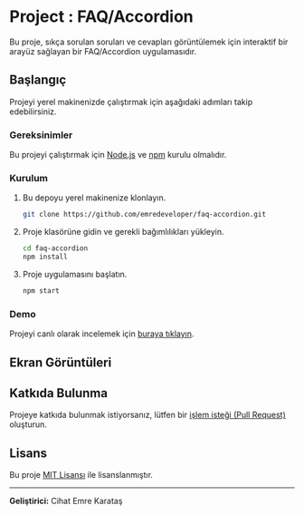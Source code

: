 # Project : FAQ/Accordion

Bu proje, sıkça sorulan soruları ve cevapları görüntülemek için interaktif bir arayüz sağlayan bir FAQ/Accordion uygulamasıdır.

## Başlangıç

Projeyi yerel makinenizde çalıştırmak için aşağıdaki adımları takip edebilirsiniz.

### Gereksinimler

Bu projeyi çalıştırmak için [Node.js](https://nodejs.org/) ve [npm](https://www.npmjs.com/) kurulu olmalıdır.

### Kurulum

1. Bu depoyu yerel makinenize klonlayın.

    ```bash
    git clone https://github.com/emredeveloper/faq-accordion.git
    ```

2. Proje klasörüne gidin ve gerekli bağımlılıkları yükleyin.

    ```bash
    cd faq-accordion
    npm install
    ```

3. Proje uygulamasını başlatın.

    ```bash
    npm start
    ```

### Demo

Projeyi canlı olarak incelemek için [buraya tıklayın](https://faq-accordion-h44ug8pxd-emredeveloper.vercel.app/).

## Ekran Görüntüleri

<!-- İsterseniz projenin ekran görüntülerini ekleyebilirsiniz. -->

## Katkıda Bulunma

Projeye katkıda bulunmak istiyorsanız, lütfen bir [işlem isteği (Pull Request)](https://github.com/emredeveloper/faq-accordion/pulls) oluşturun.

## Lisans

Bu proje [MIT Lisansı](./LICENSE) ile lisanslanmıştır.

---
**Geliştirici:** Cihat Emre Karataş
